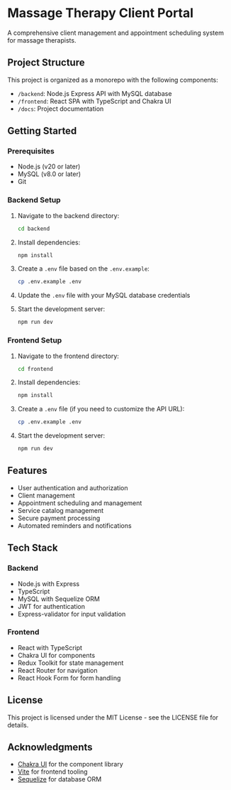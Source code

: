 # Massage Therapy Client Portal

A comprehensive client management and appointment scheduling system for massage therapists.

## Project Structure

This project is organized as a monorepo with the following components:

- `/backend`: Node.js Express API with MySQL database
- `/frontend`: React SPA with TypeScript and Chakra UI
- `/docs`: Project documentation

## Getting Started

### Prerequisites

- Node.js (v20 or later)
- MySQL (v8.0 or later)
- Git

### Backend Setup

1. Navigate to the backend directory:
   ```bash
   cd backend
   ```

2. Install dependencies:
   ```bash
   npm install
   ```

3. Create a `.env` file based on the `.env.example`:
   ```bash
   cp .env.example .env
   ```
   
4. Update the `.env` file with your MySQL database credentials

5. Start the development server:
   ```bash
   npm run dev
   ```

### Frontend Setup

1. Navigate to the frontend directory:
   ```bash
   cd frontend
   ```

2. Install dependencies:
   ```bash
   npm install
   ```

3. Create a `.env` file (if you need to customize the API URL):
   ```bash
   cp .env.example .env
   ```

4. Start the development server:
   ```bash
   npm run dev
   ```

## Features

- User authentication and authorization
- Client management
- Appointment scheduling and management
- Service catalog management
- Secure payment processing
- Automated reminders and notifications

## Tech Stack

### Backend
- Node.js with Express
- TypeScript
- MySQL with Sequelize ORM
- JWT for authentication
- Express-validator for input validation

### Frontend
- React with TypeScript
- Chakra UI for components
- Redux Toolkit for state management
- React Router for navigation
- React Hook Form for form handling

## License

This project is licensed under the MIT License - see the LICENSE file for details.

## Acknowledgments

- [Chakra UI](https://chakra-ui.com/) for the component library
- [Vite](https://vitejs.dev/) for frontend tooling
- [Sequelize](https://sequelize.org/) for database ORM
